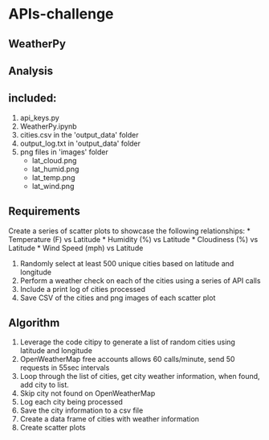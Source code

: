 # APIs-challenge
 
 ## WeatherPy
 
 ## Analysis
 
 ## included:
 1. api_keys.py
 2. WeatherPy.ipynb 
 3. cities.csv in the 'output_data' folder
 4. output_log.txt in 'output_data' folder
 5. png files in 'images' folder
    * lat_cloud.png
    * lat_humid.png
    * lat_temp.png
    * lat_wind.png
 
 ## Requirements
 Create a series of scatter plots to showcase the following relationships:
    * Temperature (F) vs Latitude
    * Humidity (%) vs Latitude
    * Cloudiness (%) vs Latitude
    * Wind Speed (mph) vs Latitude
 1. Randomly select at least 500 unique cities based on latitude and longitude
 2. Perform a weather check on each of the cities using a series of API calls
 3. Include a print log of cities processed
 4. Save CSV of the cities and png images of each scatter plot  

 ## Algorithm
 1. Leverage the code citipy to generate a list of random cities using latitude and longitude
 2. OpenWeatherMap free accounts allows 60 calls/minute, send 50 requests in 55sec intervals
 3. Loop through the list of cities, get city weather information, when found, add city to list.
 4. Skip city not found on OpenWeatherMap
 5. Log each city being processed
 5. Save the city information to a csv file
 6. Create a data frame of cities with weather information
 7. Create scatter plots

